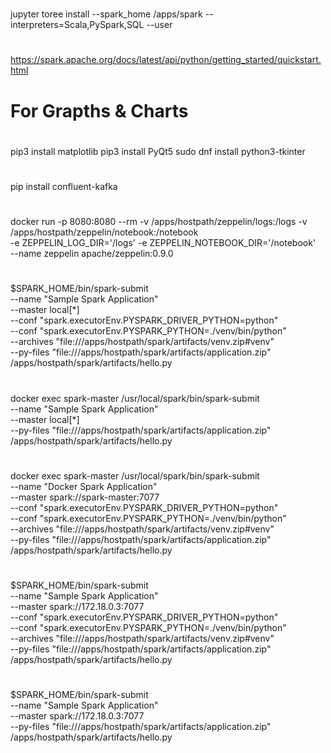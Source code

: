 #
# 
#
jupyter toree install --spark_home /apps/spark --interpreters=Scala,PySpark,SQL --user

#
#
#
https://spark.apache.org/docs/latest/api/python/getting_started/quickstart.html

#
# For Grapths & Charts
#
pip3 install matplotlib
pip3 install PyQt5
sudo dnf install python3-tkinter

#
#
#
pip install confluent-kafka

#
# 
#
docker run -p 8080:8080 --rm -v /apps/hostpath/zeppelin/logs:/logs -v /apps/hostpath/zeppelin/notebook:/notebook \
-e ZEPPELIN_LOG_DIR='/logs' -e ZEPPELIN_NOTEBOOK_DIR='/notebook' \
--name zeppelin apache/zeppelin:0.9.0

#
#
#
$SPARK_HOME/bin/spark-submit \
--name "Sample Spark Application" \
--master local[*] \
--conf "spark.executorEnv.PYSPARK_DRIVER_PYTHON=python" \
--conf "spark.executorEnv.PYSPARK_PYTHON=./venv/bin/python" \
--archives "file:///apps/hostpath/spark/artifacts/venv.zip#venv" \
--py-files "file:///apps/hostpath/spark/artifacts/application.zip" /apps/hostpath/spark/artifacts/hello.py

#
#
#
docker exec spark-master /usr/local/spark/bin/spark-submit \
--name "Sample Spark Application" \
--master local[*] \
--py-files "file:///apps/hostpath/spark/artifacts/application.zip" /apps/hostpath/spark/artifacts/hello.py

#
#
#
docker exec spark-master /usr/local/spark/bin/spark-submit \
--name "Docker Spark Application" \
--master spark://spark-master:7077 \
--conf "spark.executorEnv.PYSPARK_DRIVER_PYTHON=python" \
--conf "spark.executorEnv.PYSPARK_PYTHON=./venv/bin/python" \
--archives "file:///apps/hostpath/spark/artifacts/venv.zip#venv" \
--py-files "file:///apps/hostpath/spark/artifacts/application.zip" /apps/hostpath/spark/artifacts/hello.py

#
#
#
$SPARK_HOME/bin/spark-submit \
--name "Sample Spark Application" \
--master spark://172.18.0.3:7077 \
--conf "spark.executorEnv.PYSPARK_DRIVER_PYTHON=python" \
--conf "spark.executorEnv.PYSPARK_PYTHON=./venv/bin/python" \
--archives "file:///apps/hostpath/spark/artifacts/venv.zip#venv" \
--py-files "file:///apps/hostpath/spark/artifacts/application.zip" /apps/hostpath/spark/artifacts/hello.py

#
#
#
$SPARK_HOME/bin/spark-submit \
--name "Sample Spark Application" \
--master spark://172.18.0.3:7077 \
--py-files "file:///apps/hostpath/spark/artifacts/application.zip" /apps/hostpath/spark/artifacts/hello.py

